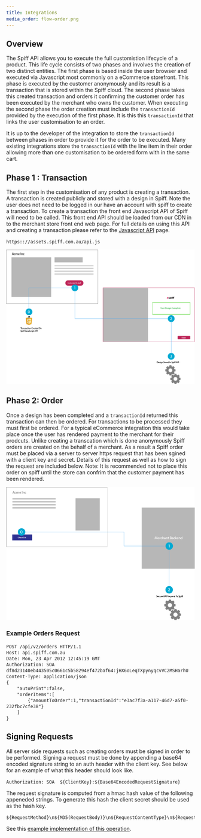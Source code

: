 ```yaml
---
title: Integrations
media_order: flow-order.png
---
```


## Overview
The Spiff API allows you to execute the full customistion lifecycle of a product. This life cycle consists of two phases and involves the creation of two distinct entities. The first phase is based inside the user browser and executed via Javascript most commonly on a eCommerce storefront. This phase is executed by the customer anonymously and its result is a transaction that is stored within the Spiff cloud.  The second phase takes this created transaction and orders it confirming the customer order has been executed by the merchant who owns the customer. When executing the second phase the order creation must include the `transactionId` provided by the execution of the first phase. It is this this `transactionId` that links the user customisation to an order.

It is up to the developer of the integration to store the `transactionId` between phases in order to provide it for the order to be executed. Many existing integrations store the `transactionId` with the line item in their order allowing more than one customisation to be ordered form with in the same cart.

## Phase 1 : Transaction
The first step in the customisation of any product is creating a transaction. A transaction is created publicly and stored with a design in Spiff. Note the user does not need to be logged in our have an account with spiff to create a transaction. To create a transaction the front end Javascript API of Spiff will need to be called. This front end API should be loaded from our CDN in to the merchant store front end web page. For full details on using this API and creating a transaction please refer to the [Javascript API](/developer) page.

```
https:://assets.spiff.com.au/api.js
```

![](flow.png)

## Phase 2: Order
Once a design has been completed and a `transactionId` returned this transaction can then be ordered.  For transactions to be processed they must first be ordered. For a typical eCommerce integration this would take place once the user has rendered payment to the merchant for their prodcuts. Unlike creating a transcation which is done anonymously Spiff orders are created on the behalf of a merchant. As a result a Spiff order must be placed via a server to server https request that has been sgined with a client key and secret. Details of this request as well as how to sign the request are included below.  Note: It is recommended not to place this order on spiff until the store can confrim that the customer payment has been rendered.

![](flow-order.png)

### Example Orders Request
```
POST /api/v2/orders HTTP/1.1
Host: api.spiff.com.au
Date: Mon, 23 Apr 2012 12:45:19 GMT
Authorization: SOA df8d23140eb443505c0661c5b58294ef472baf64:jHX6oLeqTXpynyqcvVC2MSHarhU
Content-Type: application/json
{
    "autoPrint":false,
    "orderItems":[
        {"amountToOrder":1,"transactionId":"e3ac7f3a-a117-46d7-a5f0-232fbc7cfe38"}
    ]
}
```

## Signing Requests
All server side requests such as creating orders must be signed in order to be performed. Signing a request must be done by appending a base64 encoded signature string to an auth header with the client key. See below for an example of what this header should look like.

```
Authorization: SOA  ${ClientKey}:${Base64EncodedRequestSignature}
```

The request signature is computed from a hmac hash value of the following appeneded strings. To generate this hash the client secret should be used as the hash key.

```
${RequestMethod}\n${MD5(RequestBody)}\n${RequestContentType}\n${RequestDate}\n${RequestPath}
```

See this [example implementation of this operation](https://github.com/spiffdev/woocommerce-plugin/blob/master/spiff-connect/includes/spiff-connect-requests.php).